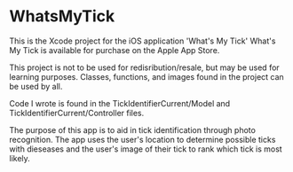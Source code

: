 # WhatsMyTick
This is the Xcode project for the iOS application 'What's My Tick'
What's My Tick is available for purchase on the Apple App Store. 

This project is not to be used for redisribution/resale, but may be used for learning purposes.
Classes, functions, and images found in the project can be used by all.

Code I wrote is found in the TickIdentifierCurrent/Model and TickIdentifierCurrent/Controller files.

The purpose of this app is to aid in tick identification through photo recognition. The
app uses the user's location to determine possible ticks with dieseases and the user's 
image of their tick to rank which tick is most likely.
